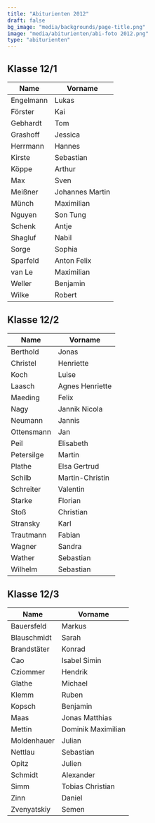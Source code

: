 ```yaml
---
title: "Abiturienten 2012"
draft: false
bg_image: "media/backgrounds/page-title.png"
image: "media/abiturienten/abi-foto 2012.png"
type: "abiturienten"
---
```


## Klasse 12/1

|Name|Vorname|
|-|-|
|Engelmann|Lukas|
|Förster|Kai|
|Gebhardt|Tom|
|Grashoff|Jessica|
|Herrmann|Hannes|
|Kirste|Sebastian|
|Köppe|Arthur|
|Max|Sven|
|Meißner|Johannes Martin|
|Münch|Maximilian|
|Nguyen|Son Tung|
|Schenk|Antje|
|Shagluf|Nabil|
|Sorge|Sophia|
|Sparfeld|Anton Felix|
|van Le|Maximilian|
|Weller|Benjamin|
|Wilke|Robert|

## Klasse 12/2

|Name|Vorname|
|-|-|
|Berthold|Jonas|
|Christel|Henriette|
|Koch|Luise|
|Laasch|Agnes Henriette|
|Maeding|Felix|
|Nagy|Jannik Nicola|
|Neumann|Jannis|
|Ottensmann|Jan|
|Peil|Elisabeth|
|Petersilge|Martin|
|Plathe|Elsa Gertrud|
|Schilb|Martin-Christin|
|Schreiter|Valentin|
|Starke|Florian|
|Stoß|Christian|
|Stransky|Karl|
|Trautmann|Fabian|
|Wagner|Sandra|
|Wather|Sebastian|
|Wilhelm|Sebastian|

## Klasse 12/3

|Name|Vorname|
|-|-|
|Bauersfeld|Markus|
|Blauschmidt|Sarah|
|Brandstäter|Konrad|
|Cao|Isabel Simin|
|Cziommer|Hendrik|
|Glathe|Michael|
|Klemm|Ruben|
|Kopsch|Benjamin|
|Maas|Jonas Matthias|
|Mettin|Dominik Maximilian|
|Moldenhauer|Julian|
|Nettlau|Sebastian|
|Opitz|Julien|
|Schmidt|Alexander|
|Simm|Tobias Christian|
|Zinn|Daniel|
|Zvenyatskiy|Semen|
